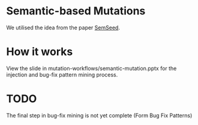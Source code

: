 # Semantic-based Mutations

We utilised the idea from the paper [SemSeed](https://github.com/sola-st/SemSeed).

# How it works

View the slide in mutation-workflows/semantic-mutation.pptx for the injection and bug-fix pattern mining process.

# TODO

The final step in bug-fix mining is not yet complete (Form Bug Fix Patterns)